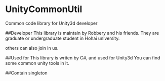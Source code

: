 # UnityCommonUtil
Common code library for Unity3d developer

##Developer
This library is maintain by Robbery and his friends.
They are graduate or undergraduate student in Hohai university.

others can also join in us.

##Used for
This library is writen by C#, and used for Unity3d
You can find some common unity tools in it.

##Contain
singleton
